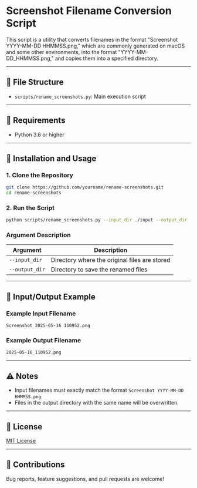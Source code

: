 # Screenshot Filename Conversion Script

This script is a utility that converts filenames in the format "Screenshot YYYY-MM-DD HHMMSS.png," which are commonly generated on macOS and some other environments, into the format "YYYY-MM-DD\_HHMMSS.png," and copies them into a specified directory.

---

## 📝 File Structure

* `scripts/rename_screenshots.py`: Main execution script

---

## 🔧 Requirements

* Python 3.6 or higher

---

## 🚀 Installation and Usage

### 1. Clone the Repository

```bash
git clone https://github.com/yourname/rename-screenshots.git
cd rename-screenshots
```

### 2. Run the Script

```bash
python scripts/rename_screenshots.py --input_dir ./input --output_dir ./output
```

### Argument Description

| Argument       | Description                                   |
| -------------- | --------------------------------------------- |
| `--input_dir`  | Directory where the original files are stored |
| `--output_dir` | Directory to save the renamed files           |

---

## 📁 Input/Output Example

### Example Input Filename

```
Screenshot 2025-05-16 110952.png
```

### Example Output Filename

```
2025-05-16_110952.png
```

---

## ⚠️ Notes

* Input filenames must exactly match the format `Screenshot YYYY-MM-DD HHMMSS.png`.
* Files in the output directory with the same name will be overwritten.

---

## 📄 License

[MIT License](./LICENSE)

---

## 🤝 Contributions

Bug reports, feature suggestions, and pull requests are welcome!
